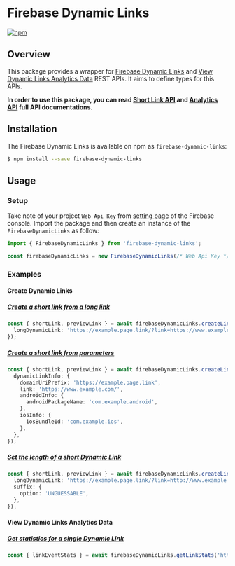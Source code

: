 # Firebase Dynamic Links

[![npm](https://badge.fury.io/js/firebase-dynamic-links.svg)](https://badge.fury.io/js/firebase-dynamic-links)

## Overview
 
This package provides a wrapper for [Firebase Dynamic Links](https://firebase.google.com/docs/dynamic-links/rest) and [View Dynamic Links Analytics Data](https://firebase.google.com/docs/dynamic-links/analytics) REST APIs.
It aims to define types for this APIs.
 
**In order to use this package, you can read [Short Link API](https://firebase.google.com/docs/reference/dynamic-links/link-shortener) and [Analytics API](https://firebase.google.com/docs/reference/dynamic-links/analytics) full API documentations**.

## Installation

The Firebase Dynamic Links is available on npm as `firebase-dynamic-links`:

```bash
$ npm install --save firebase-dynamic-links
```

## Usage

### Setup

Take note of your project `Web Api Key` from [setting page](https://console.firebase.google.com/project/_/settings/general/) of the Firebase console.
Import the package and then create an instance of the `FirebaseDynamicLinks` as follow:

```typescript
import { FirebaseDynamicLinks } from 'firebase-dynamic-links';

const firebaseDynamicLinks = new FirebaseDynamicLinks(/* Web Api Key */);
```

### Examples

#### Create Dynamic Links

##### [Create a short link from a long link](https://firebase.google.com/docs/dynamic-links/rest#create_a_short_link_from_a_long_link)

```typescript
const { shortLink, previewLink } = await firebaseDynamicLinks.createLink({
  longDynamicLink: 'https://example.page.link/?link=https://www.example.com/&apn=com.example.android&ibi=com.example.ios',
});
```

##### [Create a short link from parameters](https://firebase.google.com/docs/dynamic-links/rest#create_a_short_link_from_parameters)

```typescript
const { shortLink, previewLink } = await firebaseDynamicLinks.createLink({
  dynamicLinkInfo: {
    domainUriPrefix: 'https://example.page.link',
    link: 'https://www.example.com/',
    androidInfo: {
      androidPackageName: 'com.example.android',
    },
    iosInfo: {
      iosBundleId: 'com.example.ios',
    },
  },
});
```

##### [Set the length of a short Dynamic Link](https://firebase.google.com/docs/dynamic-links/rest#set_the_length_of_a_short)

```typescript
const { shortLink, previewLink } = await firebaseDynamicLinks.createLink({
  longDynamicLink: 'https://example.page.link/?link=http://www.example.com/&apn=com.example.android&ibi=com.example.ios',
  suffix: {
    option: 'UNGUESSABLE',
  },
});
```

#### View Dynamic Links Analytics Data

##### [Get statistics for a single Dynamic Link](https://firebase.google.com/docs/reference/dynamic-links/analytics#get_statistics_for_a_single)
```typescript
const { linkEventStats } = await firebaseDynamicLinks.getLinkStats('https://example.page.link/wXYz', 7, accessToken);
```
